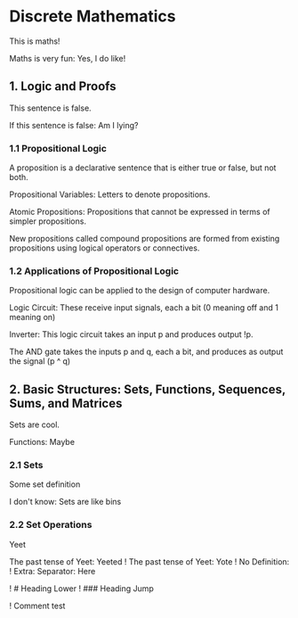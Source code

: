 # Discrete Mathematics

This is maths!

Maths is very fun: Yes, I do like!

## 1. Logic and Proofs

This sentence is false.

If this sentence is false: Am I lying?

### 1.1 Propositional Logic
A proposition is a declarative sentence that is either true or false, but not both.

Propositional Variables: Letters to denote propositions.

Atomic Propositions: Propositions that cannot be expressed in terms of simpler propositions.

New propositions called compound propositions are formed from existing propositions using logical operators or connectives.

### 1.2 Applications of Propositional Logic

Propositional logic can be applied to the design of computer hardware.

Logic Circuit: These receive input signals, each a bit (0 meaning off and 1 meaning on)

Inverter: This logic circuit takes an input p and produces output !p.

The AND gate takes the inputs p and q, each a bit, and produces as output the signal (p ^ q)

## 2. Basic Structures: Sets, Functions, Sequences, Sums, and Matrices

Sets are cool.

Functions: Maybe

### 2.1 Sets

Some set definition

I don't know: Sets are like bins

### 2.2 Set Operations

Yeet

The past tense of Yeet: Yeeted 
! The past tense of Yeet: Yote
! No Definition:
! Extra: Separator: Here

! # Heading Lower
! ### Heading Jump

! Comment test

